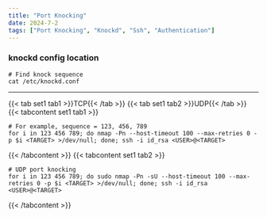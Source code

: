 ```yaml
---
title: "Port Knocking"
date: 2024-7-2
tags: ["Port Knocking", "Knockd", "Ssh", "Authentication"]
---
```


### knockd config location

```console
# Find knock sequence
cat /etc/knockd.conf
```

---

{{< tab set1 tab1 >}}TCP{{< /tab >}}
{{< tab set1 tab2 >}}UDP{{< /tab >}}
{{< tabcontent set1 tab1 >}}

```console
# For example, sequence = 123, 456, 789
for i in 123 456 789; do nmap -Pn --host-timeout 100 --max-retries 0 -p $i <TARGET> >/dev/null; done; ssh -i id_rsa <USER>@<TARGET>
```

{{< /tabcontent >}}
{{< tabcontent set1 tab2 >}}

```console
# UDP port knocking
for i in 123 456 789; do sudo nmap -Pn -sU --host-timeout 100 --max-retries 0 -p $i <TARGET> >/dev/null; done; ssh -i id_rsa <USER>@<TARGET>
```

{{< /tabcontent >}}
